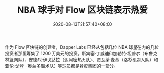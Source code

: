 ﻿---
title: "NBA 球手对 Flow 区块链表示热爱"
date: 2020-08-13T21:57:40+08:00
lastmod: 2020-08-13T16:45:40+08:00
draft: false
authors: ["Rolf"]
description: "作为 Flow 区块链的创建者，Dapper Labs 已经从包括几位 NBA 球星在内的几位投资者那里筹集了 1200 万美元的投资。斯宾塞·丁威迪和加勒特·坦普尔（布鲁克林篮网队）、安德烈·伊戈达拉（迈阿密热火队）、贾瓦莱·麦基（洛杉矶湖人队）和亚伦·戈登（奥兰多魔术队）等球员都是投资集团的一部分。"
featuredImage: "nba-ballers-show-love-for-flow-blockchain.png"
tags: ["Virtual World","虚拟世界","Play to Earn"]
categories: ["news"]
news: ["虚拟世界"]
weight: 
lightgallery: true
pinned: false
recommend: false
recommend1: false
---

作为 Flow 区块链的创建者，Dapper Labs 已经从包括几位 NBA 球星在内的几位投资者那里筹集了 1200 万美元的投资。斯宾塞·丁威迪和加勒特·坦普尔（布鲁克林篮网队）、安德烈·伊戈达拉（迈阿密热火队）、贾瓦莱·麦基（洛杉矶湖人队）和亚伦·戈登（奥兰多魔术队）等球员都是投资集团的一部分。

<!--more-->

